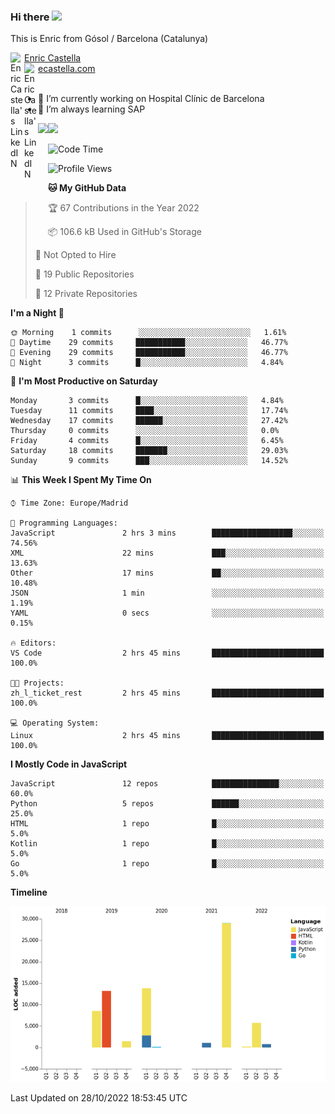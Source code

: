 ### Hi there <img src="https://media.giphy.com/media/hvRJCLFzcasrR4ia7z/giphy.gif" width="25px">

This is Enric from Gósol / Barcelona (Catalunya) 

<a href="https://www.linkedin.com/in/enric-castella/">
  <img align="left" alt="Enric Castella's LinkedIN" width="22px" src="https://raw.githubusercontent.com/peterthehan/peterthehan/master/assets/linkedin.svg" />
  Enric Castella
</a><br>

<a href="https://www.linkedin.com/in/enric-castella/">
  <img align="left" alt="Enric Castella's LinkedIN" width="22px" src="https://cdn-icons-png.flaticon.com/128/2034/2034607.png" />
  ecastella.com
</a><br><br>

- 🔭 I’m currently working on Hospital Clínic de Barcelona
- 🌱 I’m always learning SAP

<img align="left" height="170" src="https://github-readme-stats.vercel.app/api/top-langs/?username=enric11&layout=compact">

<img height="170" src="https://github-readme-stats.vercel.app/api?username=enric11&count_private=true&show_icons=true">

<!--START_SECTION:waka-->
![Code Time](http://img.shields.io/badge/Code%20Time-98%20hrs%2020%20mins-blue)

![Profile Views](http://img.shields.io/badge/Profile%20Views-1-blue)

**🐱 My GitHub Data** 

> 🏆 67 Contributions in the Year 2022
 > 
> 📦 106.6 kB Used in GitHub's Storage 
 > 
> 🚫 Not Opted to Hire
 > 
> 📜 19 Public Repositories 
 > 
> 🔑 12 Private Repositories  
 > 
**I'm a Night 🦉** 

```text
🌞 Morning    1 commits      ░░░░░░░░░░░░░░░░░░░░░░░░░   1.61% 
🌆 Daytime    29 commits     ███████████░░░░░░░░░░░░░░   46.77% 
🌃 Evening    29 commits     ███████████░░░░░░░░░░░░░░   46.77% 
🌙 Night      3 commits      █░░░░░░░░░░░░░░░░░░░░░░░░   4.84%

```
📅 **I'm Most Productive on Saturday** 

```text
Monday       3 commits      █░░░░░░░░░░░░░░░░░░░░░░░░   4.84% 
Tuesday      11 commits     ████░░░░░░░░░░░░░░░░░░░░░   17.74% 
Wednesday    17 commits     ██████░░░░░░░░░░░░░░░░░░░   27.42% 
Thursday     0 commits      ░░░░░░░░░░░░░░░░░░░░░░░░░   0.0% 
Friday       4 commits      █░░░░░░░░░░░░░░░░░░░░░░░░   6.45% 
Saturday     18 commits     ███████░░░░░░░░░░░░░░░░░░   29.03% 
Sunday       9 commits      ███░░░░░░░░░░░░░░░░░░░░░░   14.52%

```


📊 **This Week I Spent My Time On** 

```text
⌚︎ Time Zone: Europe/Madrid

💬 Programming Languages: 
JavaScript               2 hrs 3 mins        ██████████████████░░░░░░░   74.56% 
XML                      22 mins             ███░░░░░░░░░░░░░░░░░░░░░░   13.63% 
Other                    17 mins             ██░░░░░░░░░░░░░░░░░░░░░░░   10.48% 
JSON                     1 min               ░░░░░░░░░░░░░░░░░░░░░░░░░   1.19% 
YAML                     0 secs              ░░░░░░░░░░░░░░░░░░░░░░░░░   0.15%

🔥 Editors: 
VS Code                  2 hrs 45 mins       █████████████████████████   100.0%

🐱‍💻 Projects: 
zh_l_ticket_rest         2 hrs 45 mins       █████████████████████████   100.0%

💻 Operating System: 
Linux                    2 hrs 45 mins       █████████████████████████   100.0%

```

**I Mostly Code in JavaScript** 

```text
JavaScript               12 repos            ███████████████░░░░░░░░░░   60.0% 
Python                   5 repos             ██████░░░░░░░░░░░░░░░░░░░   25.0% 
HTML                     1 repo              █░░░░░░░░░░░░░░░░░░░░░░░░   5.0% 
Kotlin                   1 repo              █░░░░░░░░░░░░░░░░░░░░░░░░   5.0% 
Go                       1 repo              █░░░░░░░░░░░░░░░░░░░░░░░░   5.0%

```


**Timeline**

![Chart not found](https://raw.githubusercontent.com/enric11/enric11/main/charts/bar_graph.png) 


 Last Updated on 28/10/2022 18:53:45 UTC
<!--END_SECTION:waka-->

<!-- ![](https://visitor-badge.glitch.me/badge?page_id=enric11.enric11) -->
